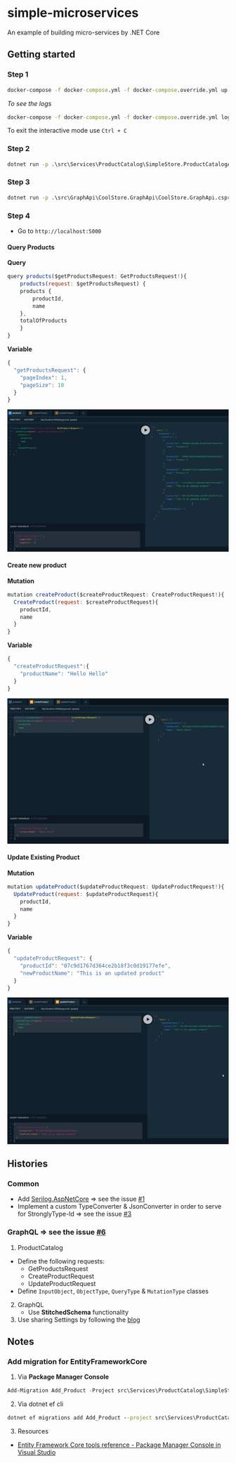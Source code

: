 # simple-microservices
An example of building micro-services by .NET Core

## Getting started

### Step 1

```cmd
docker-compose -f docker-compose.yml -f docker-compose.override.yml up -d
```

_To see the logs_

```cmd
docker-compose -f docker-compose.yml -f docker-compose.override.yml logs -f
```

To exit the interactive mode use `Ctrl + C`

### Step 2

```cmd
dotnet run -p .\src\Services\ProductCatalog\SimpleStore.ProductCatalogApi\SimpleStore.ProductCatalogApi.csproj
```

### Step 3

```cmd
dotnet run -p .\src\GraphApi\CoolStore.GraphApi\CoolStore.GraphApi.csproj
```

### Step 4

- Go to `http://localhost:5000`

#### Query Products

**Query**

```js
query products($getProductsRequest: GetProductsRequest!){
    products(request: $getProductsRequest) {
    products {
        productId,
        name
    },
    totalOfProducts
    }
}
```

**Variable**

```js
{
  "getProductsRequest": {
    "pageIndex": 1,
    "pageSize": 10
  }
}
```

![](assets/graphql_query_products.png)

#### Create new product

**Mutation**

```js
mutation createProduct($createProductRequest: CreateProductRequest!){
  CreateProduct(request: $createProductRequest){
    productId,
    name
  }
}
```

**Variable**
```js
{
  "createProductRequest":{
    "productName": "Hello Hello"
  }
}
```

![](assets/graphql_create_product.png)

#### Update Existing Product

**Mutation**

```js
mutation updateProduct($updateProductRequest: UpdateProductRequest!){
  UpdateProduct(request: $updateProductRequest){
    productId,
    name
  }
}
```

**Variable**

```js
{
  "updateProductRequest": {
    "productId": "07c9d1767d364ce2b18f3c0d19177efe",
    "newProductName": "This is an updated product"
  }
}
```

![](assets/graphql_update_product.png)

## Histories

### Common
- Add [Serilog.AspNetCore](https://github.com/serilog/serilog-aspnetcore) => see the issue [#1](https://github.com/kimcu-on-thenet/simple-microservices/issues/1)
- Implement a custom TypeConverter & JsonConverter in order to serve for StronglyType-Id => see the issue [#3](https://github.com/kimcu-on-thenet/simple-microservices/issues/3)

### GraphQL => see the issue [#6](https://github.com/kimcu-on-thenet/simple-microservices/issues/6)
1. ProductCatalog
  - Define the following requests:
    - GetProductsRequest
    - CreateProductRequest
    - UpdateProductRequest
  - Define `InputObject`, `ObjectType`, `QueryType` & `MutationType` classes
2. GraphQL
    - Use **StitchedSchema** functionality
3. Use sharing Settings by following the [blog](https://andrewlock.net/sharing-appsettings-json-configuration-files-between-projects-in-asp-net-core/)

## Notes

### Add migration for EntityFrameworkCore

1. Via **Package Manager Console**

```powershell
Add-Migration Add_Product -Project src\Services\ProductCatalog\SimpleStore.ProductCatalog.Infrastructure.EfCore -StartupProject src\Services\ProductCatalog\SimpleStore.ProductCatalogApi
```

2. Via dotnet ef cli

```cmd
dotnet ef migrations add Add_Product --project src\Services\ProductCatalog\SimpleStore.ProductCatalog.Infrastructure.EfCore --startup-project src\Services\ProductCatalog\SimpleStore.ProductCatalogApi
```

3. Resources

- [Entity Framework Core tools reference - Package Manager Console in Visual Studio](https://docs.microsoft.com/en-us/ef/core/miscellaneous/cli/powershell)